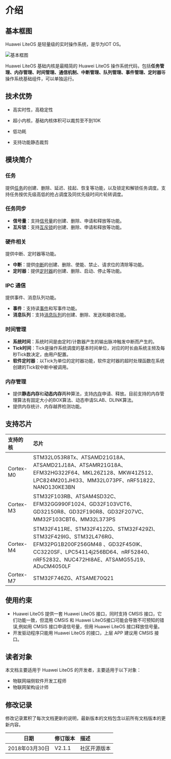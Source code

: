 # 介绍

## 基本框图

Huawei LiteOS 是轻量级的实时操作系统，是华为IOT OS。

<img :src="$withBase('/basic-arch.png')" alt="基本框图">

Huawei LiteOS 基础内核是最精简的 Huawei LiteOS 操作系统代码，包括**任务管理、内存管理、时间管理、通信机制、中断管理、队列管理、事件管理、定时器**等操作系统基础组件，可以单独运行。

## 技术优势

- 高实时性，高稳定性

- 超小内核，基础内核体积可以裁剪至不到10K

- 低功耗

- 支持功能静态裁剪

## 模块简介

### 任务

提供[任务](task.md)的创建、删除、延迟、挂起、恢复等功能，以及锁定和解锁任务调度。支持任务按优先级高低的抢占调度及同优先级时间片轮转调度。  

### 任务同步

- **信号量**：支持[信号量](semaphore.md)的创建、删除、申请和释放等功能。  
- **互斥锁**：支持[互斥锁](mutex.md)的创建、删除、申请和释放等功能。  

### 硬件相关  

提供中断、定时器等功能。  

- **中断**：提供[中断](interrupt.md)的创建、删除、使能、禁止、请求位的清除等功能。  
- **定时器**：提供[定时器](software-timers.md)的创建、删除、启动、停止等功能。  

### IPC 通信  

提供事件、消息队列功能。 

- **事件**：支持读[事件](event.md)和写事件功能。    
- **消息队列**：支持[消息队列](queue.md)的创建、删除、发送和接收功能。  

### 时间管理

- **系统时间**：系统时间是由定时/计数器产生的输出脉冲触发中断而产生的。  
- **Tick时间**：Tick是操作系统调度的基本时间单位，对应的时长由系统主频及每秒Tick数决定，由用户配置。  
- **软件定时器**：以Tick为单位的定时器功能，软件定时器的超时处理函数在系统创建的Tick软中断中被调用。  

### 内存管理

- 提供**静态内存**和**动态内存**两种算法，支持[内存](memory.md)申请、释放。目前支持的内存管理算法有固定大小的BOX算法、动态申请SLAB、DLINK算法。  
- 提供内存统计、内存越界检测功能。 

## 支持芯片

| 支持的核 | 芯片                 |
|:--------|:--------------------|
| Cortex-M0 | STM32L053R8Tx、ATSAMD21G18A、ATSAMD21J18A、ATSAMR21G18A、EFM32HG322F64、MKL26Z128、MKW41Z512、LPC824M201JHI33、MM32L073PF、nRF51822、NANO130KE3BN |
| Cortex-M3 | STM32F103RB、ATSAM4SD32C、EFM32GG990F1024、GD32F103VCT6、GD32150R8、GD32F190R8、GD32F207VC、MM32F103CBT6、MM32L373PS |
| Cortex-M4 | STM32F411RE、STM32F412ZG、STM32F429ZI、STM32F429IG、STM32L476RG、EFM32PG1B200F256GM48 、GD32F450IK、CC3220SF、LPC54114j256BD64、nRF52840、nRF52832、NUC472HI8AE、ATSAMG55J19、ADuCM4050LF |
| Cortex-M7 | STM32F746ZG、ATSAME70Q21 |

## 使用约束

- Huawei LiteOS 提供一套 Huawei LiteOS 接口，同时支持 CMSIS 接口，它们功能一致，但混用 CMSIS 和 Huawei LiteOS接口可能会导致不可预知的错误,例如用 CMSIS 接口申请信号量，但用 Huawei LiteOS 接口释放信号量。  
- 开发驱动程序只能用 Huawei LiteOS 的接口，上层 APP 建议用 CMSIS 接口。 

## 读者对象

本文档主要适用于 Huawei LiteOS 的开发者，主要适用于以下对象：

- 物联网端侧软件开发工程师
- 物联网架构设计师

## 修改记录

修改记录累积了每次文档更新的说明，最新版本的文档包含以前所有文档版本的更新内容。

| 日期 | 修订版本 | 描述 |  
| - | :- | :- |  
| 2018年03月30日 | V2.1.1 | 社区开源版本 |